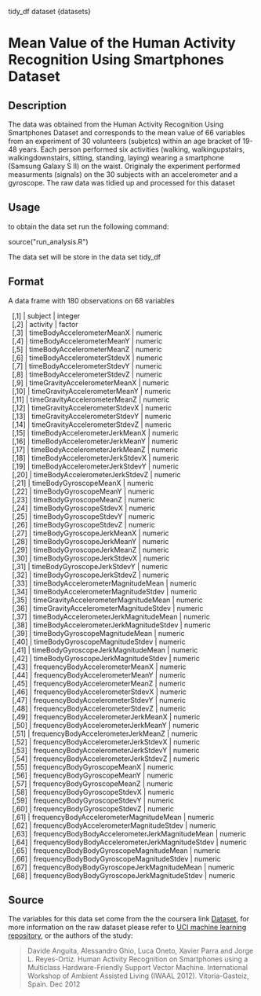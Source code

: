 tidy_df dataset {datasets}
# Mean Value of the Human Activity Recognition Using Smartphones Dataset
## Description
The data was obtained from the Human Activity Recognition Using Smartphones Dataset and corresponds to the mean value of 66 variables from an experiment of  30 volunteers (subjetcs) within an age bracket of 19-48 years. Each person performed six activities (walking, walkingupstairs, walkingdownstairs, sitting, standing, laying) wearing a smartphone (Samsung Galaxy S II) on the waist. Originaly the experiment performed measurments (signals) on the 30 subjects with an accelerometer and a gyroscope. The raw data was tidied up and processed for this dataset
## Usage
to obtain the data set run the following command:

  source("run_analysis.R")

 The data set will be store in the data set tidy_df

## Format
A data frame with  180  observations on  68  variables    

&nbsp;&nbsp;[,1] | subject | integer    
&nbsp;&nbsp;[,2] | activity | factor    
&nbsp;&nbsp;[,3] | timeBodyAccelerometerMeanX | numeric    
&nbsp;&nbsp;[,4] | timeBodyAccelerometerMeanY | numeric    
&nbsp;&nbsp;[,5] | timeBodyAccelerometerMeanZ | numeric    
&nbsp;&nbsp;[,6] | timeBodyAccelerometerStdevX | numeric    
&nbsp;&nbsp;[,7] | timeBodyAccelerometerStdevY | numeric    
&nbsp;&nbsp;[,8] | timeBodyAccelerometerStdevZ | numeric    
&nbsp;&nbsp;[,9] | timeGravityAccelerometerMeanX | numeric    
&nbsp;&nbsp;[,10] | timeGravityAccelerometerMeanY | numeric    
&nbsp;&nbsp;[,11] | timeGravityAccelerometerMeanZ | numeric    
&nbsp;&nbsp;[,12] | timeGravityAccelerometerStdevX | numeric    
&nbsp;&nbsp;[,13] | timeGravityAccelerometerStdevY | numeric    
&nbsp;&nbsp;[,14] | timeGravityAccelerometerStdevZ | numeric    
&nbsp;&nbsp;[,15] | timeBodyAccelerometerJerkMeanX | numeric    
&nbsp;&nbsp;[,16] | timeBodyAccelerometerJerkMeanY | numeric    
&nbsp;&nbsp;[,17] | timeBodyAccelerometerJerkMeanZ | numeric    
&nbsp;&nbsp;[,18] | timeBodyAccelerometerJerkStdevX | numeric    
&nbsp;&nbsp;[,19] | timeBodyAccelerometerJerkStdevY | numeric    
&nbsp;&nbsp;[,20] | timeBodyAccelerometerJerkStdevZ | numeric    
&nbsp;&nbsp;[,21] | timeBodyGyroscopeMeanX | numeric    
&nbsp;&nbsp;[,22] | timeBodyGyroscopeMeanY | numeric    
&nbsp;&nbsp;[,23] | timeBodyGyroscopeMeanZ | numeric    
&nbsp;&nbsp;[,24] | timeBodyGyroscopeStdevX | numeric    
&nbsp;&nbsp;[,25] | timeBodyGyroscopeStdevY | numeric    
&nbsp;&nbsp;[,26] | timeBodyGyroscopeStdevZ | numeric    
&nbsp;&nbsp;[,27] | timeBodyGyroscopeJerkMeanX | numeric    
&nbsp;&nbsp;[,28] | timeBodyGyroscopeJerkMeanY | numeric    
&nbsp;&nbsp;[,29] | timeBodyGyroscopeJerkMeanZ | numeric    
&nbsp;&nbsp;[,30] | timeBodyGyroscopeJerkStdevX | numeric    
&nbsp;&nbsp;[,31] | timeBodyGyroscopeJerkStdevY | numeric    
&nbsp;&nbsp;[,32] | timeBodyGyroscopeJerkStdevZ | numeric    
&nbsp;&nbsp;[,33] | timeBodyAccelerometerMagnitudeMean | numeric    
&nbsp;&nbsp;[,34] | timeBodyAccelerometerMagnitudeStdev | numeric    
&nbsp;&nbsp;[,35] | timeGravityAccelerometerMagnitudeMean | numeric    
&nbsp;&nbsp;[,36] | timeGravityAccelerometerMagnitudeStdev | numeric    
&nbsp;&nbsp;[,37] | timeBodyAccelerometerJerkMagnitudeMean | numeric    
&nbsp;&nbsp;[,38] | timeBodyAccelerometerJerkMagnitudeStdev | numeric    
&nbsp;&nbsp;[,39] | timeBodyGyroscopeMagnitudeMean | numeric    
&nbsp;&nbsp;[,40] | timeBodyGyroscopeMagnitudeStdev | numeric    
&nbsp;&nbsp;[,41] | timeBodyGyroscopeJerkMagnitudeMean | numeric    
&nbsp;&nbsp;[,42] | timeBodyGyroscopeJerkMagnitudeStdev | numeric    
&nbsp;&nbsp;[,43] | frequencyBodyAccelerometerMeanX | numeric    
&nbsp;&nbsp;[,44] | frequencyBodyAccelerometerMeanY | numeric    
&nbsp;&nbsp;[,45] | frequencyBodyAccelerometerMeanZ | numeric    
&nbsp;&nbsp;[,46] | frequencyBodyAccelerometerStdevX | numeric    
&nbsp;&nbsp;[,47] | frequencyBodyAccelerometerStdevY | numeric    
&nbsp;&nbsp;[,48] | frequencyBodyAccelerometerStdevZ | numeric    
&nbsp;&nbsp;[,49] | frequencyBodyAccelerometerJerkMeanX | numeric    
&nbsp;&nbsp;[,50] | frequencyBodyAccelerometerJerkMeanY | numeric    
&nbsp;&nbsp;[,51] | frequencyBodyAccelerometerJerkMeanZ | numeric    
&nbsp;&nbsp;[,52] | frequencyBodyAccelerometerJerkStdevX | numeric    
&nbsp;&nbsp;[,53] | frequencyBodyAccelerometerJerkStdevY | numeric    
&nbsp;&nbsp;[,54] | frequencyBodyAccelerometerJerkStdevZ | numeric    
&nbsp;&nbsp;[,55] | frequencyBodyGyroscopeMeanX | numeric    
&nbsp;&nbsp;[,56] | frequencyBodyGyroscopeMeanY | numeric    
&nbsp;&nbsp;[,57] | frequencyBodyGyroscopeMeanZ | numeric    
&nbsp;&nbsp;[,58] | frequencyBodyGyroscopeStdevX | numeric    
&nbsp;&nbsp;[,59] | frequencyBodyGyroscopeStdevY | numeric    
&nbsp;&nbsp;[,60] | frequencyBodyGyroscopeStdevZ | numeric    
&nbsp;&nbsp;[,61] | frequencyBodyAccelerometerMagnitudeMean | numeric    
&nbsp;&nbsp;[,62] | frequencyBodyAccelerometerMagnitudeStdev | numeric    
&nbsp;&nbsp;[,63] | frequencyBodyBodyAccelerometerJerkMagnitudeMean | numeric    
&nbsp;&nbsp;[,64] | frequencyBodyBodyAccelerometerJerkMagnitudeStdev | numeric    
&nbsp;&nbsp;[,65] | frequencyBodyBodyGyroscopeMagnitudeMean | numeric    
&nbsp;&nbsp;[,66] | frequencyBodyBodyGyroscopeMagnitudeStdev | numeric    
&nbsp;&nbsp;[,67] | frequencyBodyBodyGyroscopeJerkMagnitudeMean | numeric    
&nbsp;&nbsp;[,68] | frequencyBodyBodyGyroscopeJerkMagnitudeStdev | numeric    

## Source
The variables for this data set come from the the coursera link [Dataset](https://d396qusza40orc.cloudfront.net/getdata%2Fprojectfiles%2FUCI%20HAR%20Dataset.zip), for more information on the raw dataset please refer to [UCI machine learning repository](http://archive.ics.uci.edu/ml/datasets/Human+Activity+Recognition+Using+Smartphones), or the authors of the study:
> Davide Anguita, Alessandro Ghio, Luca Oneto, Xavier Parra and Jorge L. Reyes-Ortiz. Human Activity Recognition on Smartphones using a Multiclass Hardware-Friendly Support Vector Machine. International Workshop of Ambient Assisted Living (IWAAL 2012). Vitoria-Gasteiz, Spain. Dec 2012